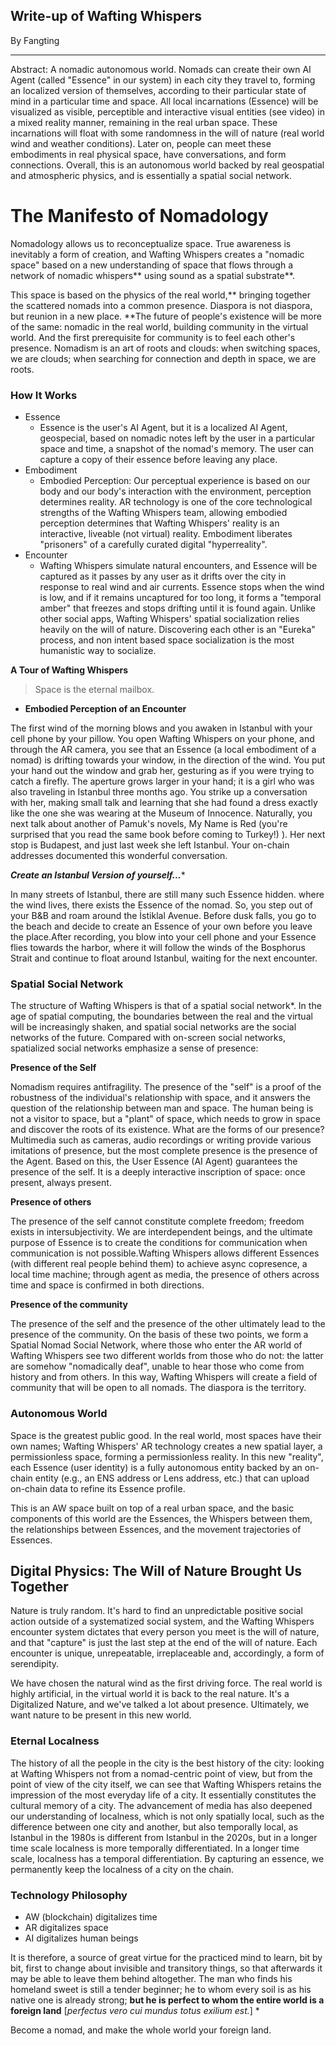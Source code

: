 
## Write-up of Wafting Whispers 

By Fangting 

*** 

Abstract: A nomadic autonomous world. Nomads can create their own AI Agent (called "Essence" in our system) in each city they travel to, forming an localized version of themselves, according to their particular state of mind in a particular time and space. All local incarnations (Essence) will be visualized as visible, perceptible and interactive visual entities (see video) in a mixed reality manner, remaining in the real urban space. These incarnations will float with some randomness in the will of nature (real world wind and weather conditions). Later on, people can meet these embodiments in real physical space, have conversations, and form connections. Overall, this is an autonomous world backed by real geospatial and atmospheric physics, and is essentially a spatial social network.

# The Manifesto of Nomadology

Nomadology allows us to reconceptualize space. True awareness is inevitably a form of creation, and Wafting Whispers creates a "nomadic space" based on a new understanding of space that flows through a network of nomadic whispers** using sound as a spatial substrate**.

This space is based on the physics of the real world,** bringing together the scattered nomads into a common presence. Diaspora is not diaspora, but reunion in a new place. **The future of people's existence will be more of the same: nomadic in the real world, building community in the virtual world. And the first prerequisite for community is to feel each other's presence. Nomadism is an art of roots and clouds: when switching spaces, we are clouds; when searching for connection and depth in space, we are roots.

### How It Works

- Essence
    - Essence is the user's AI Agent, but it is a localized AI Agent, geospecial, based on nomadic notes left by the user in a particular space and time, a snapshot of the nomad's memory. The user can capture a copy of their essence before leaving any place.
- Embodiment
    - Embodied Perception: Our perceptual experience is based on our body and our body's interaction with the environment, perception determines reality. AR technology is one of the core technological strengths of the Wafting Whispers team, allowing embodied perception determines that Wafting Whispers' reality is an interactive, liveable (not virtual) reality. Embodiment liberates "prisoners" of a carefully curated digital "hyperreality".
- Encounter
    - Wafting Whispers simulate natural encounters, and Essence will be captured as it passes by any user as it drifts over the city in response to real wind and air currents. Essence stops when the wind is low, and if it remains uncaptured for too long, it forms a "temporal amber" that freezes and stops drifting until it is found again. Unlike other social apps, Wafting Whispers' spatial socialization relies heavily on the will of nature. Discovering each other is an "Eureka" process, and non intent based space socialization is the most humanistic way to socialize.

**A Tour of Wafting Whispers**

> Space is the eternal mailbox.
> 
- **Embodied Perception of an Encounter**

The first wind of the morning blows and you awaken in Istanbul with your cell phone by your pillow. You open Wafting Whispers on your phone, and through the AR camera, you see that an Essence (a local embodiment of a nomad) is drifting towards your window, in the direction of the wind. You put your hand out the window and grab her, gesturing as if you were trying to catch a firefly. The aperture grows larger in your hand; it is a girl who was also traveling in Istanbul three months ago. You strike up a conversation with her, making small talk and learning that she had found a dress exactly like the one she was wearing at the Museum of Innocence. Naturally, you next talk about another of Pamuk's novels, My Name is Red (you're surprised that you read the same book before coming to Turkey!) ). Her next stop is Budapest, and just last week she left Istanbul. Your on-chain addresses documented this wonderful conversation.

***Create an Istanbul Version of yourself...****

In many streets of Istanbul, there are still many such Essence hidden. where the wind lives, there exists the Essence of the nomad. So, you step out of your B&B and roam around the İstiklal Avenue. Before dusk falls, you go to the beach and decide to create an Essence of your own before you leave the place.After recording, you blow into your cell phone and your Essence flies towards the harbor, where it will follow the winds of the Bosphorus Strait and continue to float around Istanbul, waiting for the next encounter.


### Spatial Social Network

The structure of Wafting Whispers is that of a spatial social network*. In the age of spatial computing, the boundaries between the real and the virtual will be increasingly shaken, and spatial social networks are the social networks of the future. Compared with on-screen social networks, spatialized social networks emphasize a sense of presence:

**Presence of the Self**

Nomadism requires antifragility. The presence of the "self" is a proof of the robustness of the individual's relationship with space, and it answers the question of the relationship between man and space. The human being is not a visitor to space, but a "plant" of space, which needs to grow in space and discover the roots of its existence. What are the forms of our presence? Multimedia such as cameras, audio recordings or writing provide various imitations of presence, but the most complete presence is the presence of the Agent. Based on this, the User Essence (AI Agent) guarantees the presence of the self. It is a deeply interactive inscription of space: once present, always present.

**Presence of others**

The presence of the self cannot constitute complete freedom; freedom exists in intersubjectivity. We are interdependent beings, and the ultimate purpose of Essence is to create the conditions for communication when communication is not possible.Wafting Whispers allows different Essences (with different real people behind them) to achieve async copresence, a local time machine; through agent as media, the presence of others across time and space is confirmed in both directions.

**Presence of the community**

The presence of the self and the presence of the other ultimately lead to the presence of the community. On the basis of these two points, we form a Spatial Nomad Social Network, where those who enter the AR world of Wafting Whispers see two different worlds from those who do not: the latter are somehow "nomadically deaf", unable to hear those who come from history and from others. In this way, Wafting Whispers will create a field of community that will be open to all nomads. The diaspora is the territory.

### Autonomous World

Space is the greatest public good. In the real world, most spaces have their own names; Wafting Whispers' AR technology creates a new spatial layer, a permissionless space, forming a permissionless reality. In this new "reality", each Essence (user identity) is a fully autonomous entity backed by an on-chain entity (e.g., an ENS address or Lens address, etc.) that can upload on-chain data to refine its Essence profile.

This is an AW space built on top of a real urban space, and the basic components of this world are the Essences, the Whispers between them, the relationships between Essences, and the movement trajectories of Essences.


## Digital Physics: The Will of Nature Brought Us Together

Nature is truly random. It's hard to find an unpredictable positive social action outside of a systematized social system, and the Wafting Whispers encounter system dictates that every person you meet is the will of nature, and that "capture" is just the last step at the end of the will of nature. Each encounter is unique, unrepeatable, irreplaceable and, accordingly, a form of serendipity.

We have chosen the natural wind as the first driving force. The real world is highly artificial, in the virtual world it is back to the real nature. It's a Digitalized Nature, and we've talked a lot about presence. Ultimately, we want nature to be present in this new world.

### Eternal Localness

The history of all the people in the city is the best history of the city: looking at Wafting Whispers not from a nomad-centric point of view, but from the point of view of the city itself, we can see that Wafting Whispers retains the impression of the most everyday life of a city. It essentially constitutes the cultural memory of a city. The advancement of media has also deepened our understanding of localness, which is not only spatially local, such as the difference between one city and another, but also temporally local, as Istanbul in the 1980s is different from Istanbul in the 2020s, but in a longer time scale localness is more temporally differentiated. In a longer time scale, localness has a temporal differentiation. By capturing an essence, we permanently keep the localness of a city on the chain.

### Technology Philosophy

- AW (blockchain) digitalizes time
- AR digitalizes space
- AI digitalizes human beings

It is therefore, a source of great virtue for the practiced mind to learn, bit by bit, first to change about invisible and transitory things, so that afterwards it may be able to leave them behind altogether. The man who finds his homeland sweet is still a tender beginner; he to whom every soil is as his native one is already strong; **but he is perfect to whom the entire world is a foreign land** [*perfectus vero cui mundus totus exilium est.*] *
> 

Become a nomad, and make the whole world your foreign land.
